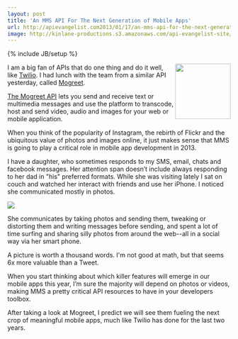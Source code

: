 ```yaml
---
layout: post
title: 'An MMS API For The Next Generation of Mobile Apps'
url: http://apievangelist.com2013/01/17/an-mms-api-for-the-next-generation-of-mobile-apps/
image: http://kinlane-productions.s3.amazonaws.com/api-evangelist-site/blog/mogreet-logo.jpg
---
```

{% include JB/setup %}
<p>
     <a href="https://developer.mogreet.com/" target="_blank"><img src="https://s3.amazonaws.com/kinlane-productions/api-evangelist/mogreet/mogreet-logo.jpg"  width="125" align="right" /></a>
</p>
<p>
     I am a big fan of APIs that do one thing and do it well, like <a href="http://www.twilio.com/">Twilio</a>. I had lunch with the team from a similar API yesterday, called <a title="Mogreet" href="https://developer.mogreet.com/">Mogreet</a>.
</p>
<p>
     <a title="Mogree API" href="https://developer.mogreet.com/">The Mogreet API</a> lets you send and receive text or multimedia messages and use the platform to transcode, host and send video, audio and images for your web or mobile application.
</p>
<p>
     When you think of the popularity of Instagram, the rebirth of Flickr and the ubiquitous value of photos and images online, it just makes sense that MMS is going to play a critical role in mobile app development in 2013.
</p>
<p>
     I have a daughter, who sometimes responds to my SMS, email, chats and facebook messages. Her attention span doesn’t include always responding to her dad in "his" preferred formats. While she was visiting lately I sat on couch and watched her interact with friends and use her iPhone. I noticed she communicated mostly in photos.
</p>
<p>
     <a href="https://developer.mogreet.com/" target="_blank"><img src="https://s3.amazonaws.com/kinlane-productions/api-evangelist/mogreet/mogreet-api-mms.png"  /></a>
</p>
<p>
     She communicates by taking photos and sending them, tweaking or distorting them and writing messages before sending, and spent a lot of time surfing and sharing silly photos from around the web--all in a social way via her smart phone.
</p>
<p>
     A picture is worth a thousand words. I'm not good at math, but that seems 6x more valuable than a Tweet.
</p>
<p>
     When you start thinking about which killer features will emerge in our mobile apps this year, I’m sure the majority will depend on photos or videos, making MMS a pretty critical API resources to have in your developers toolbox.
</p>
<p>
     After taking a look at Mogreet, I predict we will see them fueling the next crop of meaningful mobile apps, much like Twilio has done for the last two years.
</p>

